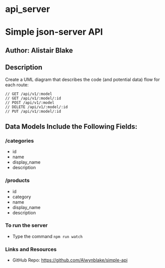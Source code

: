# api_server
# Simple json-server API

## Author: Alistair Blake

## Description

Create a UML diagram that describes the code (and potential data) flow for each route:

```
// GET /api/v1/:model
// GET /api/v1/:model/:id
// POST /api/v1/:model
// DELETE /api/v1/:model/:id
// PUT /api/v1/:model/:id

```

## Data Models Include the Following Fields:

### /categories

* id
* name
* display_name
* description
  
### /products

* id 
* category
* name
* display_name
* description

### To run the server

* Type the command `npm run watch`

### Links and Resources
* GitHub Repo: https://github.com/Alwynblake/simple-api